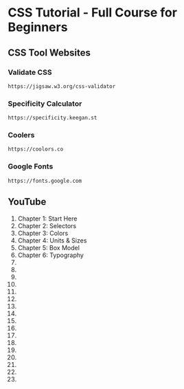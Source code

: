 # CSS Tutorial - Full Course for Beginners


## CSS Tool Websites

### Validate CSS

`https://jigsaw.w3.org/css-validator`

### Specificity Calculator

`https://specificity.keegan.st`

### Coolers

`https://coolors.co`

### Google Fonts

`https://fonts.google.com`

## YouTube
1. Chapter 1: Start Here
2. Chapter 2: Selectors
3. Chapter 3: Colors
4. Chapter 4: Units & Sizes
5. Chapter 5: Box Model
6. Chapter 6: Typography
7.
8.
9.
10.
11.
12.
13.
14.
15.
16.
17.
18.
19.
20.
22.
23.
24.